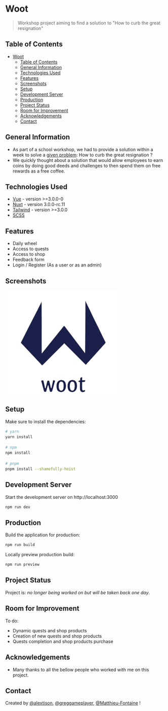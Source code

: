 # Woot

> Workshop project aiming to find a solution to "How to curb the great resignation"

## Table of Contents

- [Woot](#woot)
  - [Table of Contents](#table-of-contents)
  - [General Information](#general-information)
  - [Technologies Used](#technologies-used)
  - [Features](#features)
  - [Screenshots](#screenshots)
  - [Setup](#setup)
  - [Development Server](#development-server)
  - [Production](#production)
  - [Project Status](#project-status)
  - [Room for Improvement](#room-for-improvement)
  - [Acknowledgements](#acknowledgements)
  - [Contact](#contact)

## General Information

- As part of a school workshop, we had to provide a solution within a week to solve a [given problem](https://github.com/alextison/woot/blob/main/assets/Subject.pdf): How to curb the great resignation ?
- We quickly thought about a solution that would allow employees to earn coins by doing good deeds and challenges to then spend them on free rewards as a free coffee.

## Technologies Used

- [Vue](https://vuejs.org/) - version >=3.0.0-0
- [Nuxt](https://nuxtjs.org/) - version 3.0.0-rc.11
- [Tailwind](https://tailwindcss.com/) - version >=3.0.0
- [SCSS](https://sass-lang.com/)

## Features

- Daily wheel
- Access to quests
- Access to shop
- Feedback form
- Login / Register (As a user or as an admin)

## Screenshots

![Woot Logo](./assets/github/wootLogo.png)

## Setup

Make sure to install the dependencies:

```bash
# yarn
yarn install

# npm
npm install

# pnpm
pnpm install --shamefully-hoist
```

## Development Server

Start the development server on http://localhost:3000

```bash
npm run dev
```

## Production

Build the application for production:

```bash
npm run build
```

Locally preview production build:

```bash
npm run preview
```

## Project Status

Project is: _no longer being worked on but will be taken back one day_.

## Room for Improvement

To do:

- Dynamic quests and shop products
- Creation of new quests and shop products
- Quests completion and shop products purchase

## Acknowledgements

- Many thanks to all the bellow people who worked with me on this project.

## Contact

Created by [@alextison](https://github.com/alextison), [@greggameplayer](https://github.com/greggameplayer), [@Matthieu-Fontaine](https://github.com/Matthieu-Fontaine) !
